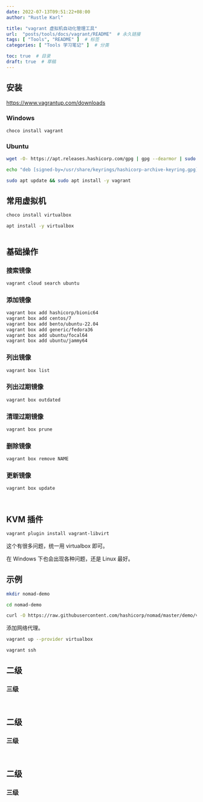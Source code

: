 ```yaml
---
date: 2022-07-13T09:51:22+08:00
author: "Rustle Karl"

title: "vagrant 虚拟机自动化管理工具"
url:  "posts/tools/docs/vagrant/README"  # 永久链接
tags: [ "Tools", "README" ]  # 标签
categories: [ "Tools 学习笔记" ]  # 分类

toc: true  # 目录
draft: true  # 草稿
---
```


## 安装

https://www.vagrantup.com/downloads

### Windows

```bash
choco install vagrant
```

### Ubuntu

```bash
wget -O- https://apt.releases.hashicorp.com/gpg | gpg --dearmor | sudo tee /usr/share/keyrings/hashicorp-archive-keyring.gpg
```

```bash
echo "deb [signed-by=/usr/share/keyrings/hashicorp-archive-keyring.gpg] https://apt.releases.hashicorp.com $(lsb_release -cs) main" | sudo tee /etc/apt/sources.list.d/hashicorp.list
```

```bash
sudo apt update && sudo apt install -y vagrant
```

## 常用虚拟机

```bash
choco install virtualbox
```

```bash
apt install -y virtualbox
```

```bash

```

## 基础操作

### 搜索镜像

```bash
vagrant cloud search ubuntu
```

### 添加镜像

```bash
vagrant box add hashicorp/bionic64
vagrant box add centos/7
vagrant box add bento/ubuntu-22.04
vagrant box add generic/fedora36
vagrant box add ubuntu/focal64
vagrant box add ubuntu/jammy64
```

### 列出镜像

```bash
vagrant box list
```

### 列出过期镜像

```bash
vagrant box outdated
```

### 清理过期镜像

```bash
vagrant box prune
```

### 删除镜像

```bash
vagrant box remove NAME
```

### 更新镜像

```bash
vagrant box update
```

```bash

```

```bash

```

## KVM 插件

```bash
vagrant plugin install vagrant-libvirt
```

这个有很多问题，统一用 virtualbox 即可。

在 Windows 下也会出现各种问题，还是 Linux 最好。

## 示例

```bash
mkdir nomad-demo
```

```bash
cd nomad-demo
```

```bash
curl -O https://raw.githubusercontent.com/hashicorp/nomad/master/demo/vagrant/Vagrantfile
```

添加网络代理。

```bash
vagrant up --provider virtualbox
```

```bash
vagrant ssh
```


## 二级

### 三级

```bash

```

```bash

```


## 二级

### 三级

```bash

```

```bash

```


## 二级

### 三级

```bash

```

```bash

```


